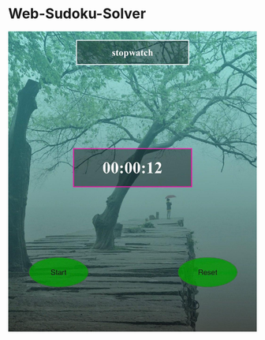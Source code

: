 # Web-Sudoku-Solver

![alt text](https://github.com/MI-K253/Web-Chronometer//blob/master/2.jpg?raw=true)
